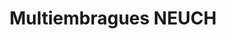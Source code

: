 ---
title: "Multiembragues NEUCH"
url: /la-paz-el-alto/multiembragues-neuch/
shop: Autowerkstatt
---